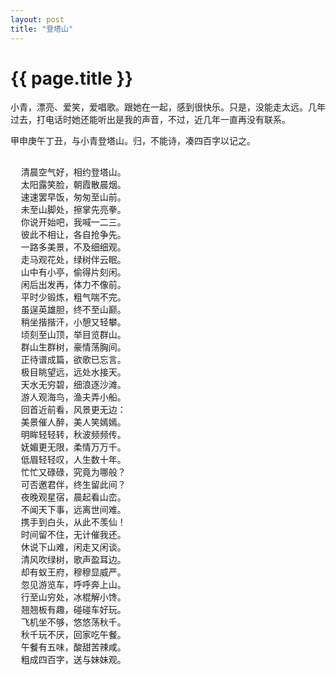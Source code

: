 ```yaml
---
layout: post
title: "登塔山"
---
```


# {{ page.title }}

小青，漂亮、爱笑，爱唱歌。跟她在一起，感到很快乐。只是，没能走太远。几年过去，打电话时她还能听出是我的声音，不过，近几年一直再没有联系。

甲申庚午丁丑，与小青登塔山。归，不能诗，凑四百字以记之。  
 

<pre>  
  清晨空气好，相约登塔山。  
  太阳露笑脸，朝霞散晨烟。  
  速速罢早饭，匆匆至山前。  
  未至山脚处，擦掌先亮拳。  
  你说开始吧，我喊一二三。  
  彼此不相让，各自抢争先。  
  一路多美景，不及细细观。  
  走马观花处，绿树伴云眠。  
  山中有小亭，偷得片刻闲。  
  闲后出发再，体力不像前。  
  平时少锻炼，粗气喘不完。  
  虽逞英雄胆，终不至山巅。  
  稍坐揩揩汗，小憩又轻攀。  
  顷刻至山顶，举目览群山。  
  群山生群树，豪情荡胸间。  
  正待谱成篇，欲歌已忘言。  
  极目眺望远，远处水接天。  
  天水无穷碧，细浪逐沙滩。
  游人观海鸟，渔夫弄小船。
  回首近前看，风景更无边：  
  美景催人醉，美人笑嫣嫣。  
  明眸轻轻转，秋波频频传。  
  妩媚更无限，柔情万万千。  
  低眉轻轻叹，人生数十年。  
  忙忙又碌碌，究竟为哪般？  
  可否邀君伴，终生留此间？  
  夜晚观星宿，晨起看山峦。  
  不闻天下事，远离世间难。  
  携手到白头，从此不羡仙！  
  时间留不住，无计催我还。  
  休说下山难，闲走又闲谈。  
  清风吹绿树，歌声盈耳边。  
  却有蚁王府，穆穆显威严。  
  忽见游览车，呼呼奔上山。  
  行至山穷处，冰棍解小馋。  
  翘翘板有趣，碰碰车好玩。  
  飞机坐不够，悠悠荡秋千。  
  秋千玩不厌，回家吃午餐。  
  午餐有五味，酸甜苦辣咸。  
  粗成四百字，送与妹妹观。 
</pre>

